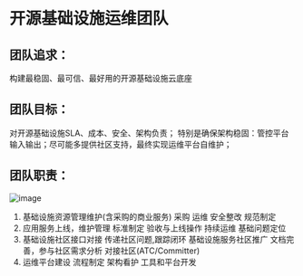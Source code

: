 # 开源基础设施运维团队

## 团队追求： 
构建最稳固、最可信、最好用的开源基础设施云底座

## 团队目标：
对开源基础设施SLA、成本、安全、架构负责；
特别是确保架构稳固：管控平台输入输出；尽可能多提供社区支持，最终实现运维平台自维护；

## 团队职责：
![image](https://user-images.githubusercontent.com/57275663/177903702-5ce20eb4-bf0d-4fbd-aad7-8d297153d2d1.png)
  1. 基础设施资源管理维护(含采购的商业服务)
    采购
    运维
    安全整改
    规范制定
  2. 应用服务上线，维护管理
    标准制定
    验收与上线操作
    持续运维
    基础问题定位
  3. 基础设施社区接口对接
    传递社区问题,跟踪闭环
    基础设施服务社区推广
    文档完善，参与社区需求分析
    对接社区(ATC/Committer)
  4. 运维平台建设
    流程制定
    架构看护
    工具和平台开发

